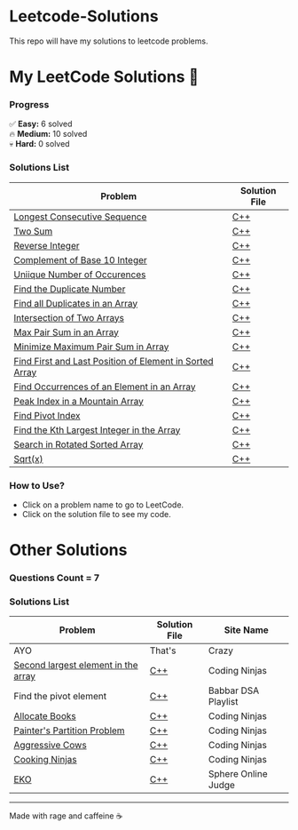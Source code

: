 # Leetcode-Solutions
This repo will have my solutions to leetcode problems.  


# My LeetCode Solutions 🚀

### **Progress**  
✅ **Easy:** 6 solved  
🔥 **Medium:** 10 solved  
💀 **Hard:** 0 solved  

### **Solutions List**  
| Problem | Solution File |
|---------|---------------|
|[Longest Consecutive Sequence](https://leetcode.com/problems/longest-consecutive-sequence/)|[C++](./Blind%2075/Medium/128-Longest_Consecutive_Sequence.cpp)|
| [Two Sum](https://leetcode.com/problems/two-sum) | [C++](./Blind%2075/Easy/1-Two_Sum.cpp) |
| [Reverse Integer](https://leetcode.com/problems/reverse-integer) | [C++](./General/7-Reverse_Integers.cpp) |  
| [Complement of Base 10 Integer](https://leetcode.com/problems/complement-of-base-10-integer) | [C++](./General/1009-Complement_of_Base_10_Integer.cpp) | 
| [Uniique Number of Occurences](https://leetcode.com/problems/unique-number-of-occurrences) | [C++](./General/1207-Unique_Number_of_Occurrences.cpp) | 
| [Find the Duplicate Number](https://leetcode.com/problems/find-the-duplicate-number) | [C++](./General/287-Find_the_Duplicate_Number.cpp) | 
| [Find all Duplicates in an Array](https://leetcode.com/problems/find-all-duplicates-in-an-array) | [C++](./General/442-Find_All_Duplicates_in_an_Array.cpp) | 
| [Intersection of Two Arrays](https://leetcode.com/problems/intersection-of-two-arrays) | [C++](./General/349-Intersection_of_Two_Arrays.cpp) | 
| [Max Pair Sum in an Array](https://leetcode.com/problems/max-pair-sum-in-an-array) | [C++](./General/2815-Max_Pair_Sum_in_an_Array.cpp) | 
| [Minimize Maximum Pair Sum in Array](https://leetcode.com/problems/minimize-maximum-pair-sum-in-array) | [C++](./General/1877-Minimize_Maximum_Pair_Sum_in_Array.cpp) | 
| [Find First and Last Position of Element in Sorted Array](https://leetcode.com/problems/find-first-and-last-position-of-element-in-sorted-array/) | [C++](./General/34-Find_First_and_Last_Position_of_Element_in_Sorted_Array.cpp) | 
| [Find Occurrences of an Element in an Array](https://leetcode.com/problems/find-occurrences-of-an-element-in-an-array) | [C++](./General/3159-Find_Occurrences_of_an_Element_in_an_Array.cpp) |
| [Peak Index in a Mountain Array](https://leetcode.com/problems/peak-index-in-a-mountain-array) | [C++](./General/852-Peak_Index_in_a_Mountain_Array.cpp) | 
| [Find Pivot Index](https://leetcode.com/problems/find-pivot-index) | [C++](./General/724-Find_Pivot_Index.cpp) | 
| [Find the Kth Largest Integer in the Array](https://leetcode.com/problems/find-the-kth-largest-integer-in-the-array) | [C++](./General/1985-Find_the_Kth_Largest_Integer_in_the_Array.cpp) | 
| [Search in Rotated Sorted Array](https://leetcode.com/problems/search-in-rotated-sorted-array) | [C++](./General/33-Search_in_Rotated_Sorted_Array.cpp) | 
| [Sqrt(x)](https://leetcode.com/problems/sqrtx) | [C++](./General/69-Sqrt(x).cpp) | 

### **How to Use?**  
- Click on a problem name to go to LeetCode.  
- Click on the solution file to see my code.  


# Other Solutions

### **Questions Count = 7**

### **Solutions List**  
| Problem | Solution File | Site Name |
|---------|---------------|-----------|
|AYO|That's|Crazy|
|[Second largest element in the array](https://www.naukri.com/code360/problems/second-largest-element-in-the-array_873375)|[C++](./Others/Second_largest_element_in_the_array.cpp)|Coding Ninjas|
|Find the pivot element|[C++](./Others/Find_the_pivot_element.cpp)|Babbar DSA Playlist|
|[Allocate Books](https://www.naukri.com/code360/problems/allocate-books_1090540)|[C++](./Others/Allocate_Books.cpp)|Coding Ninjas|
|[Painter's Partition Problem](https://www.naukri.com/code360/problems/painter-s-partition-problem_1089557)|[C++](./Others/Painter's_Partition_Problem.cpp)|Coding Ninjas|
|[Aggressive Cows](https://www.naukri.com/code360/problems/aggressive-cows_1082559)|[C++](./Others/Aggressive_Cows.cpp)|Coding Ninjas|
|[Cooking Ninjas](https://www.naukri.com/code360/problems/cooking-ninjas_1164174?)|[C++](./Others/Cooking_Ninjas.cpp)|Coding Ninjas|
|[EKO](https://www.spoj.com/problems/EKO/)|[C++](./Others/EKO.cpp)|Sphere Online Judge|

---
Made with rage and caffeine ☕  
